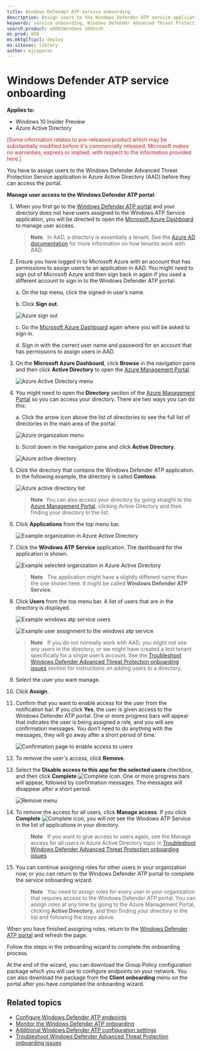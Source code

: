 ```yaml
---
title: Windows Defender ATP service onboarding
description: Assign users to the Windows Defender ATP service application in Azure Active Directory to grant access to the portal.
keywords: service onboarding, Windows Defender Advanced Threat Protection service onboarding
search.product: eADQiWindows 10XVcnh
ms.prod: W10
ms.mktglfcycl: deploy
ms.sitesec: library
author: mjcaparas
---
```


# Windows Defender ATP service onboarding

**Applies to:**

- Windows 10 Insider Preview
- Azure Active Directory

<span style="color:#ED1C24;">[Some information relates to pre-released product which may be substantially modified before it's commercially released. Microsoft makes no warranties, express or implied, with respect to the information provided here.]</span>

You have to assign users to the Windows Defender Advanced Threat Protection Service application in Azure Active Directory (AAD) before they can access the portal.

**Manage user access to the Windows Defender ATP portal**:

1.  When you first go to the [Windows Defender ATP portal](https://securitycenter.windows.com/) and your directory does not
    have users assigned to the Windows ATP Service application, you will
    be directed to open the [Microsoft Azure Dashboard](https://portal.azure.com) to manage user access.

    > **Note**&nbsp;&nbsp; In AAD, a directory is essentially a tenant. See the [Azure AD documentation](https://msdn.microsoft.com/en-us/library/azure/jj573650.aspx) for more information on how tenants work with AAD.

2.  Ensure you have logged in to Microsoft Azure with an account that
    has permissions to assign users to an application in AAD. You might
    need to sign out of Microsoft Azure and then sign back in again if
    you used a different account to sign in to the Windows Defender ATP
    portal:

    a.  On the top menu, click the signed-in user’s name.

    b.  Click **Sign out**.

    ![Azure sign out](images/azure-signout.png)

    c.	Go the [Microsoft Azure Dashboard](https://portal.azure.com) again where you will be asked to sign in.

    d.	Sign in with the correct user name and password for an account that has permissions to assign users in AAD.

3. On the **Microsoft Azure Dashboard**, click **Browse** in the navigation pane and then click **Active Directory** to open the [Azure Management Portal](https://manage.windowsazure.com/).

    ![Azure Active Directory menu](images/azure-browse.png)

4. You might need to open the **Directory** section of the [Azure Management Portal](https://manage.windowsazure.com/) so you can access your directory. There are two ways you can do this:

    a.  Click the arrow icon above the list of directories to see the full list of directories in the main area of the portal.

    ![Azure organization menu](images/azure-org-directory.png)

    b. Scroll down in the navigation pane and click **Active Directory**.

    ![Azure active directory](images/azure-active-directory.png)

5. Click the directory that contains the Windows Defender ATP application. In the following example, the directory is
    called **Contoso**.

     ![Azure active directory list](images/azure-active-directory-list.png)

    > **Note**&nbsp;&nbsp;You can also access your directory by going straight to the [Azure Management Portal](https://manage.windowsazure.com/), clicking Active Directory and then finding your directory in the list.

6. Click **Applications** from the top menu bar.

    ![Example organization in Azure Active Directory](images/contoso.png)

7. Click the **Windows ATP Service** application. The dashboard for the application is shown.

    ![Example selected organization in Azure Active Directory](images/contoso-application.png)

    > **Note**&nbsp;&nbsp; The application might have a slightly different name than the one shown here. It might be called **Windows Defender ATP Service**.

8. Click **Users** from the top menu bar. A list of users that are in the directory is displayed.

    ![Example windows atp service users](images/windows-atp-service.png)

    ![Example user assignment to the windows atp service](images/assign-users.png)

    > **Note**&nbsp;&nbsp; If you do not normally work with AAD, you might not see any users in the directory, or we might have created a test tenant specifically for a single user’s account. See the [Troubleshoot Windows Defender Advanced Threat Protection onboarding issues](troubleshoot-onboarding-windows-defender-advanced-threat-protection.md) section for instructions on adding users to a directory.

9. Select the user you want manage.

10. Click **Assign**.

11. Confirm that you want to enable access for the user from the notification bar. If you click **Yes**, the user is given access to the Windows Defender ATP portal.  One or more progress bars will appear that indicates the user is being assigned a role, and you will see confirmation messages. You don’t need to do anything with the messages, they will go away after a short period of time.

    ![Confirmation page to enable access to users](images/confirm-user-access.png)

12. To remove the user's access, click **Remove**.

13. Select the **Disable access to this app for the selected users** checkbox, and then click **Complete** ![Complete icon](images/check-icon.png). One or more progress bars will appear, followed by confirmation messages. The messages will disappear after a short period.

    ![Remove menu](images/remove-menu.png)

14. To remove the access for all users, click **Manage access**. If you click **Complete** ![Complete icon](images/check-icon.png), you will not see the Windows ATP Service in the list of applications in your directory.

    > **Note**&nbsp;&nbsp; If you want to give access to users again, see the Manage access for all users in Azure Active Directory topic in [Troubleshoot Windows Defender Advanced Threat Protection onboarding issues](troubleshoot-onboarding-windows-defender-advanced-threat-protection.md).

15. You can continue assigning roles for other users in your organization now, or you can return to the Windows Defender ATP portal to complete the service onboarding wizard.

    > **Note**&nbsp;&nbsp; You need to assign roles for every user in your organization that requires access to the Windows Defender ATP portal. You can assign roles at any time by going to the Azure Management Portal, clicking **Active Directory**, and then finding your directory in the list and following the steps above.

When you have finished assigning roles, return to the [Windows Defender ATP portal](https://securitycenter.windows.com) and refresh the
page.

Follow the steps in the onboarding wizard to complete the onboarding process.

At the end of the wizard, you can download the Group Policy configuration package which you will use to configure endpoints on your network. You can also download the package from the **Client onboarding** menu on the portal after you have completed the onboarding wizard.

## Related topics
- [Configure Windows Defender ATP endpoints](configure-endpoints-windows-defender-advanced-threat-protection.md)
- [Monitor the Windows Defender ATP onboarding](monitor-onboarding-windows-defender-advanced-threat-protection.md)
- [Additional Windows Defender ATP configuration settings](additional-configuration-windows-defender-advanced-threat-protection.md)
- [Troubleshoot Windows Defender Advanced Threat Protection onboarding issues](troubleshoot-onboarding-windows-defender-advanced-threat-protection.md)
